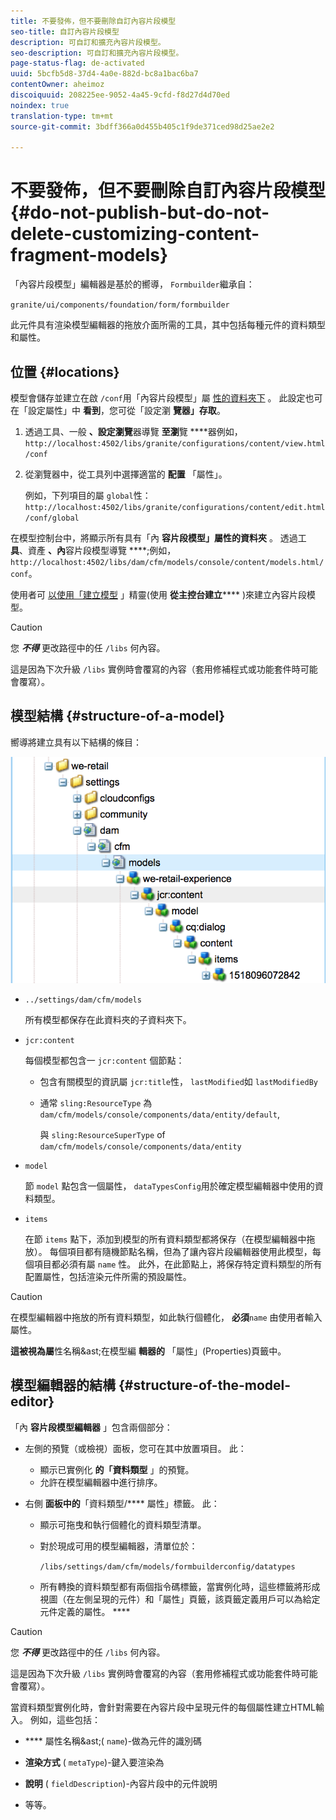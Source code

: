 ```yaml
---
title: 不要發佈，但不要刪除自訂內容片段模型
seo-title: 自訂內容片段模型
description: 可自訂和擴充內容片段模型。
seo-description: 可自訂和擴充內容片段模型。
page-status-flag: de-activated
uuid: 5bcfb5d8-37d4-4a0e-882d-bc8a1bac6ba7
contentOwner: aheimoz
discoiquuid: 208225ee-9052-4a45-9cfd-f8d27d4d70ed
noindex: true
translation-type: tm+mt
source-git-commit: 3bdff366a0d455b405c1f9de371ced98d25ae2e2

---
```



# 不要發佈，但不要刪除自訂內容片段模型{#do-not-publish-but-do-not-delete-customizing-content-fragment-models}

「內容片段模型」編輯器是基於的嚮導， `Formbuilder`繼承自：

`granite/ui/components/foundation/form/formbuilder`

此元件具有渲染模型編輯器的拖放介面所需的工具，其中包括每種元件的資料類型和屬性。

## 位置 {#locations}

模型會儲存並建立在啟 `/conf`用「內容片段模型」屬 [性的資料夾下](/help/assets/content-fragments-models.md#enable-content-fragment-models) 。 此設定也可在「設定屬性」中 **看到**，您可從「設定瀏 **覽器」存取**。

1. 透過工具、一般 **、設定瀏覽**&#x200B;器導覽 **至瀏**&#x200B;覽 ****&#x200B;器例如， `http://localhost:4502/libs/granite/configurations/content/view.html/conf`

1. 從瀏覽器中，從工具列中選擇適當的 **配置** 「屬性」。

   例如，下列項目的屬 `global`性： `http://localhost:4502/libs/granite/configurations/content/edit.html/conf/global`

在模型控制台中，將顯示所有具有「內 **容片段模型」屬性的資料夾** 。 透過工 **具**、資產 **、內**&#x200B;容片段模型導覽 ****;例如， `http://localhost:4502/libs/dam/cfm/models/console/content/models.html/conf`。

使用者可 [以使用「建立模型](/help/assets/content-fragments-models.md#creating-a-content-fragment-model) 」精靈(使用 **從主控台建立****** )來建立內容片段模型。

>[!CAUTION]
>
>您 ***不得*** 更改路徑中的任 `/libs` 何內容。
>
>這是因為下次升級 `/libs` 實例時會覆寫的內容（套用修補程式或功能套件時可能會覆寫）。

## 模型結構 {#structure-of-a-model}

嚮導將建立具有以下結構的條目：

![cf-54](assets/cf-54.png)

* `../settings/dam/cfm/models`

   所有模型都保存在此資料夾的子資料夾下。

* `jcr:content`

   每個模型都包含一 `jcr:content` 個節點：

   * 包含有關模型的資訊屬 `jcr:title`性， `lastModified`如 `lastModifiedBy`
   * 通常 `sling:ResourceType` 為 `dam/cfm/models/console/components/data/entity/default`,

      與 `sling:ResourceSuperType` of `dam/cfm/models/console/components/data/entity`

* `model`

   節 `model` 點包含一個屬性， `dataTypesConfig`用於確定模型編輯器中使用的資料類型。

* `items`

   在節 `items` 點下，添加到模型的所有資料類型都將保存（在模型編輯器中拖放）。 每個項目都有隨機節點名稱，但為了讓內容片段編輯器使用此模型，每個項目都必須有屬 `name` 性。 此外，在此節點上，將保存特定資料類型的所有配置屬性，包括渲染元件所需的預設屬性。

>[!CAUTION]
>
>在模型編輯器中拖放的所有資料類型，如此執行個體化， **必須**`name` 由使用者輸入屬性。
>
>**這被視為屬**&#x200B;性名稱&amp;ast;在模型編 **輯器的** 「屬性」(Properties)頁籤中。

## 模型編輯器的結構 {#structure-of-the-model-editor}

「內 **容片段模型編輯器** 」包含兩個部分：

* 左側的預覽（或檢視）面板，您可在其中放置項目。 此：

   * 顯示已實例化 **的「資料類型** 」的預覽。
   * 允許在模型編輯器中進行排序。

* 右側 **面板中的**「資料類型/**** 屬性」標籤。 此：

   * 顯示可拖曳和執行個體化的資料類型清單。
   * 對於現成可用的模型編輯器，清單位於：

      `/libs/settings/dam/cfm/models/formbuilderconfig/datatypes`

      <!-- Please uncomment when file is used
      This node contains all the data types currently supported in the model editor. For more information on how to configure the data types, see [Customizing Data Types for Content Fragment Models](/help/sites-developing/customizing-content-fragment-model-data-types.md).
      -->

   * 所有轉換的資料類型都有兩個指令碼標籤，當實例化時，這些標籤將形成視圖（在左側呈現的元件）和「屬性」頁籤，該頁籤定義用戶可以為給定元件定義的屬性。 ****

>[!CAUTION]
>
>您 ***不得*** 更改路徑中的任 `/libs` 何內容。
>
>這是因為下次升級 `/libs` 實例時會覆寫的內容（套用修補程式或功能套件時可能會覆寫）。

<!-- Please uncomment when files are used
The properties on the right side define a form that is submitted directly into JCR under `/conf`; see the path in the example [Structure of a Model](/help/sites-developing/customizing-content-fragment-models.md#structure-of-a-model).
-->

當資料類型實例化時，會針對需要在內容片段中呈現元件的每個屬性建立HTML輸入。 例如，這些包括：

* **** 屬性名稱&amp;ast;( `name`)-做為元件的識別碼

* **渲染方式** ( `metaType`)-鍵入要渲染為

* **說明** ( `fieldDescription`)-內容片段中的元件說明

* 等等。

